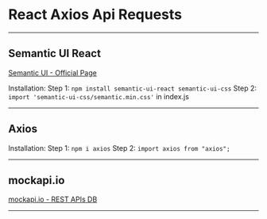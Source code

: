 # React Axios Api Requests

---

## Semantic UI React

[Semantic UI - Official Page](https://react.semantic-ui.com/usage)

Installation:
Step 1: `npm install semantic-ui-react semantic-ui-css`
Step 2: `import 'semantic-ui-css/semantic.min.css'` in index.js

---

## Axios

Installation:
Step 1: `npm i axios`
Step 2: `import axios from "axios";`

---

## mockapi.io

[mockapi.io - REST APIs DB](https://mockapi.io/)

---
